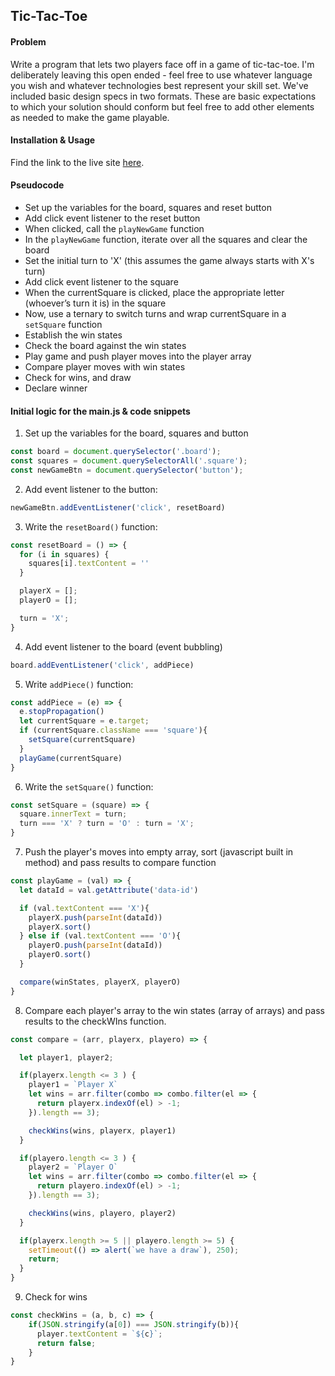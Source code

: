 ## Tic-Tac-Toe

#### Problem

Write a program that lets two players face off in a game of tic-tac-toe. I'm deliberately leaving this open ended - feel free to use whatever language you wish and whatever technologies best represent your skill set. We've included basic design specs in two formats. These are basic expectations to which your solution should conform but feel free to add other elements as needed to make the game playable.

#### Installation & Usage

Find the link to the live site [here](https://celestelayne.github.io/tic-tac-toe-f52/).

#### Pseudocode

- Set up the variables for the board, squares and reset button
- Add click event listener to the reset button
- When clicked, call the `playNewGame` function
- In the `playNewGame` function, iterate over all the squares and clear the board
- Set the initial turn to 'X' (this assumes the game always starts with X's turn)
- Add click event listener to the square
- When the currentSquare is clicked, place the appropriate letter (whoever’s turn it is) in the square
- Now, use a ternary to switch turns and wrap currentSquare in a `setSquare` function
- Establish the win states
- Check the board against the win states
- Play game and push player moves into the player array
- Compare player moves with win states
- Check for wins, and draw
- Declare winner 

#### Initial logic for the main.js & code snippets

1. Set up the variables for the board, squares and button

```javascript
const board = document.querySelector('.board');
const squares = document.querySelectorAll('.square');
const newGameBtn = document.querySelector('button');
```

2. Add event listener to the button:

```javascript
newGameBtn.addEventListener('click', resetBoard)
```

3. Write the `resetBoard()` function:

```javascript
const resetBoard = () => {
  for (i in squares) {
    squares[i].textContent = ''
  }

  playerX = [];
  playerO = [];

  turn = 'X';
}
```

4. Add event listener to the board (event bubbling)

```javascript
board.addEventListener('click', addPiece)
```

5. Write `addPiece()` function:

```javascript
const addPiece = (e) => {
  e.stopPropagation()
  let currentSquare = e.target; 
  if (currentSquare.className === 'square'){
    setSquare(currentSquare)
  }
  playGame(currentSquare)
}
```

6. Write the `setSquare()` function:

```javascript
const setSquare = (square) => {
  square.innerText = turn;
  turn === 'X' ? turn = 'O' : turn = 'X';
}
```

7. Push the player's moves into empty array, sort (javascript built in method) and pass results to compare function

```javascript
const playGame = (val) => {
  let dataId = val.getAttribute('data-id')

  if (val.textContent === 'X'){
    playerX.push(parseInt(dataId))
    playerX.sort()
  } else if (val.textContent === 'O'){
    playerO.push(parseInt(dataId))
    playerO.sort()
  }

  compare(winStates, playerX, playerO)
}
```

8. Compare each player's array to the win states (array of arrays) and pass results to the checkWIns function.

```javascript
const compare = (arr, playerx, playero) => {

  let player1, player2;

  if(playerx.length <= 3 ) {
    player1 = `Player X`
    let wins = arr.filter(combo => combo.filter(el => {
      return playerx.indexOf(el) > -1;
    }).length == 3);

    checkWins(wins, playerx, player1)
  }

  if(playero.length <= 3 ) {
    player2 = `Player O`
    let wins = arr.filter(combo => combo.filter(el => {
      return playero.indexOf(el) > -1;
    }).length == 3);

    checkWins(wins, playero, player2)
  }

  if(playerx.length >= 5 || playero.length >= 5) {
    setTimeout(() => alert(`we have a draw`), 250);
    return;
  }
}
```

9. Check for wins

```javascript
const checkWins = (a, b, c) => {
    if(JSON.stringify(a[0]) === JSON.stringify(b)){
      player.textContent = `${c}`;
      return false;
    }
}
```

